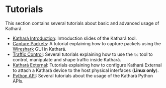 # Tutorials

This section contains several tutorials about basic and advanced usage of Kathará.

* [Kathará Introduction](introduction): Introduction slides of the Kathará tool.
* [Capture Packets](capture-packets): A tutorial explaining how to capture packets using the [Wireshark](https://www.wireshark.org/) GUI in Kathará.
* [Traffic Control](traffic-control): Several tutorials explaining how to use the `tc` tool to control, manipulate and
shape traffic inside Kathará.
* [Kathará External](kathara-external): Tutorials explaining how to configure Kathará External to attach a Kathará
device to the host physical interfaces (**Linux only**).  
* [Python API](python-api): Several tutorials about the usage of the Kathará Python APIs. 
